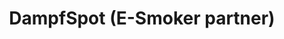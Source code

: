 ---
title: "DampfSpot (E-Smoker partner)"
url: /annaberg-buchholz/dampfspot-e-smoker-partner/
shop: E-Zigaretten
---
